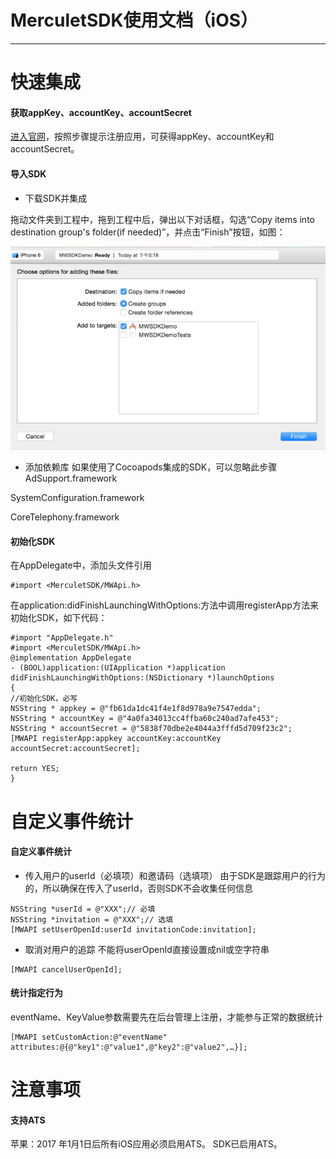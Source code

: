 
# MerculetSDK使用文档（iOS）

----

# 快速集成
#### 获取appKey、accountKey、accountSecret
[进入官网](http://merculet.io/)，按照步骤提示注册应用，可获得appKey、accountKey和accountSecret。
#### 导入SDK
- 下载SDK并集成

拖动文件夹到工程中，拖到工程中后，弹出以下对话框，勾选“Copy items into destination group's folder(if needed)”，并点击“Finish”按钮，如图：

![image.png](https://github.com/Merculet/UAViOSSDK/blob/master/files2.png)

- 添加依赖库
如果使用了Cocoapods集成的SDK，可以忽略此步骤
AdSupport.framework

SystemConfiguration.framework

CoreTelephony.framework

#### 初始化SDK
在AppDelegate中，添加头文件引用
```objc
#import <MerculetSDK/MWApi.h>
```
在application:didFinishLaunchingWithOptions:方法中调用registerApp方法来初始化SDK，如下代码：
```objc
#import "AppDelegate.h"
#import <MerculetSDK/MWApi.h>
@implementation AppDelegate
- (BOOL)application:(UIApplication *)application didFinishLaunchingWithOptions:(NSDictionary *)launchOptions
{
//初始化SDK，必写
NSString * appkey = @"fb61da1dc41f4e1f8d978a9e7547edda";
NSString * accountKey = @"4a0fa34013cc4ffba60c240ad7afe453";
NSString * accountSecret = @"5838f70dbe2e4044a3fffd5d709f23c2";
[MWAPI registerApp:appkey accountKey:accountKey accountSecret:accountSecret]; 

return YES;
}
```

# 自定义事件统计
#### 自定义事件统计
- 传入用户的userId（必填项）和邀请码（选填项）
由于SDK是跟踪用户的行为的，所以确保在传入了userId，否则SDK不会收集任何信息
```objc
NSString *userId = @"XXX";// 必填
NSString *invitation = @"XXX";// 选填
[MWAPI setUserOpenId:userId invitationCode:invitation];
```

-  取消对用户的追踪 
不能将userOpenId直接设置成nil或空字符串
```objc
[MWAPI cancelUserOpenId];
```

#### 统计指定行为
eventName、KeyValue参数需要先在后台管理上注册，才能参与正常的数据统计
```objc
[MWAPI setCustomAction:@"eventName" attributes:@{@"key1":@"value1",@"key2":@"value2",…}];
```

# 注意事项
#### 支持ATS
苹果：2017 年1月1日后所有iOS应用必须启用ATS。 SDK已启用ATS。



